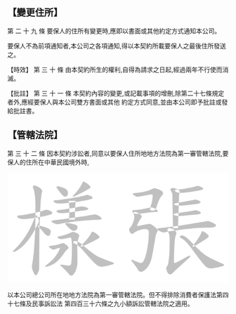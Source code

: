 
## 【變更住所】

第 二 十 九 條 要保人的住所有變更時,應即以書面或其他約定方式通知本公司。

要保人不為前項通知者,本公司之各項通知,得以本契約所載要保人之最後住所發送之。

【時效】
第 三 十 條 由本契約所生的權利,自得為請求之日起,經過兩年不行使而消滅。

【批註】
第 三 十 一 條 本契約內容的變更,或記載事項的增刪,除第二十七條規定者外,應經要保人與本公司雙方書面或其他 約定方式同意,並由本公司即予批註或發給批註書。

## 【管轄法院】

第 三 十 二 條 因本契約涉訟者,同意以要保人住所地地方法院為第一審管轄法院,要保人的住所在中華民國境外時,

![0_image_0.png](0_image_0.png)

以本公司總公司所在地地方法院為第一審管轄法院。但不得排除消費者保護法第四十七條及民事訴訟法 第四百三十六條之九小額訴訟管轄法院之適用。